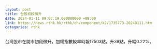 ```yaml
---
layout: post
title: 台股初段微升
date: 2024-01-11 09:03:19.000000000 +08:00
link: https://news.rthk.hk/rthk/ch/component/k2/1735773-20240111.htm
categories: rthk
---
```


台灣股市在開市初段微升，加權指數較早時報17503點，升38點，升幅0.22%。
